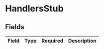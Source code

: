 # HandlersStub


## Fields

| Field       | Type        | Required    | Description |
| ----------- | ----------- | ----------- | ----------- |